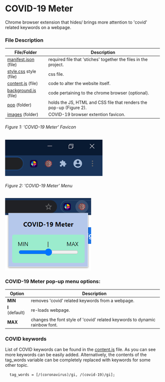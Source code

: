 # COVID-19 Meter
Chrome browser extension that hides/ brings more attention to 'covid' related keywords on a webpage. 

### File Description
File/Folder | Description
------------ | -------------
[manifest.json](COVID-19-Meter/manifest) (file) | required file that 'stiches' together the files in the project.
[style.css](COVID-19-Meter/style.css) style (file) | css file.
[content.js](COVID-19-Meter/content.js) (file) | code to alter the website itself.
[background.js](COVID-19-Meter/background.js) (file) | code pertaining to the chrome browser (optional).   
[pop](COVID-19-Meter/pop) (folder) | holds the JS, HTML and CSS file that renders the pop-up (Figure 2).
[images](COVID-19-Meter/images) (folder) | COVID-19 browser extention favicon.


###### Figure 1: 'COVID-19 Meter' Favicon
![](images/extention_icon.PNG)


###### Figure 2: 'COVID-19 Meter' Menu
![](images/popup.PNG)


### COVID-19 Meter pop-up menu options:
Option | Description
------------ | -------------
**MIN** | removes 'covid' related keywords from a webpage.
**I** (default) | re-loads webpage.
**MAX** | changes the font style of 'covid' related keywords to dynamic rainbow font.

### COVID keywords
List of COVID keywords can be found in the [content.js](COVID-19-Meter/content.js) file. As you can see more keywords can be easily added.
Alternatively, the contents of the tag_words variable can be completely replaced with keywords for some 
other topic.
```JS
  tag_words = [/(coronavirus)/gi, /(covid-19)/gi];

```
  
  
